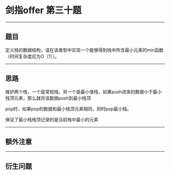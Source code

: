 # 剑指offer 第三十题 
***
## 题目 
定义栈的数据结构，请在该类型中实现一个能够得到栈中所含最小元素的min函数（时间复杂度应为O（1））。
***
## 思路
维护两个栈，一个是常规栈，另一个是最小值栈，如果push进来的数据小于最小栈顶元素，那么就将该数据push到最小栈顶  

pop时，如果pop的数据和最小栈顶元素相同，同时pop最小栈。  

保证了最小栈栈顶记录的是当前栈中最小的元素
***
## 额外注意 

***
## 衍生问题


